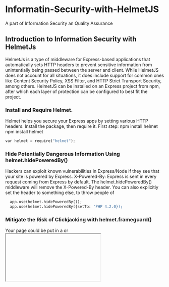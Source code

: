 # Informatin-Security-with-HelmetJS
A part of Information Security an Quality Assurance

## Introduction to Information Security with HelmetJs 
  HelmetJs is a type of middleware for Express-based applications that automatically sets HTTP headers to prevent sensitive information from unintentially being passed between the server and client. While HelmetJS does not account for all situations, it does include support for common ones like Content Security Policy, XSS Filter, and HTTP Strict Transport Security, among others. HelmetJS can be installed on an Express project from npm, after which each layer of protection can be configured to best fit the project.
  
### Install and Require Helmet.
  Helmet helps you secure your Express apps by setting various HTTP headers. Install the package, then require it.
  First step: npm install helmet npm install helmet
```python
var helmet = require("helmet");
```
### Hide Potentially Dangerous Information Using helmet.hidePoweredBy()
  Hackers can exploit known vulnerabilities in Express/Node if they see that your site is powered by Express. X-Powered-By: Express is sent in every request coming from Express by default. The helmet.hidePoweredBy() middleware will remove the X-Powered-By header. You can also explicitly set the header to something else, to throw people of
```python
  app.use(helmet.hidePoweredBy());
  app.use(helmet.hidePoweredBy({setTo: "PHP 4.2.0});
```
### Mitigate the Risk of Clickjacking with helmet.frameguard()

  Your page could be put in a <frame> or <iframe> without your consent. This can result in clickjacking attacks, among other things. Clickjacking is a technique of tricking a user into interacting with a page different from what the user thinks it is. This can be obtained executing your page in a malicious context, by mean of iframing. In that context a hacker can put a hidden layer over your page. Hidden buttons can be used to run bad scripts. This middleware sets the X-Frame-Options headers. It restricts who can put your sit in a frame. It has three modes: DENY, SAMEORIGIN, and ALLOW-FROM.
```python
  app.use(helmet.frameaguard({action: 'deny'});
```
  ### Mitigate the Risk of Cross site Scripting (XSS) Attacks with helmet.xssFilter();
   
  Cross-site scripting (XSS) is a frequent type of attack where malicious scripts are injected into vulnerable pages, with the purpose of stealing sensitive data like session cookies, or passwords.
  The basic rule to lower the risk of an XSS attack is simple: "Never trust user's input". As a developer you should always sanitize all the input coming from the outside. This inclues data coming from forms, GET query urls, and even from POST bodies. Sanitizing means that you should find and encode the characters that may be dangerous e.g <,>.
  Modern browsers can help mitigating the risk by adopting better software strategies. Often these are configurable via http headers.
  The X-XSS-Protection HTTP header is a basic protection. The browser detects a potential injected script using a heuristic filter. If the header is enable, the browser changes the script code, neutralizing it.
  ```python
  app.use(helmet.xssFilter());
  ```
  ### Avoid Inferring the Response MIME Type with helmet.noSniff()
  Browsers can use content or MIME sniffing to adapt to different datatypes coming from a response. They override the Content - Type headers to guess and process the data. While this can be convenient in some scenarios, it can also lead to some dangerours attacks. This middleware sets the X-Content-Type-Options header to nosniff. This instructs the browser to not bypass the provided Content-Type.
```python
  app.use(helmet.noSniff());
```
### Prevent IE from Opening Untrusted HTML with helmet.ieNoOpen()
  Some web applications will serve untrusted HTML for download. Some versions of Internet Explorer by default open those HTML files in the context of your site. This means that an unstrusted HTML page could start doing bad things in the context of your pages. This middleware sets the X-Download-Options header to noopen. This will prevent IE users from executing downloads in the trusted site's context.
```python
app.use(helmet.ieNoOpen());
```
### Ask Browsers to Access Your Site via HTTPS Only with helmet.hsts()
  HTTP Strict Transport Security (HSTS) is a web security policy which helps to project websites against protocol downgrade attacks and cookie hijacking. If your website can be accessed via HTTPS you can ask uer's browsers to avoid using insecure HTTP. By setting the header Strict-Transport-Security, you tell the browsers to use HTTPS for the future requests in a specified amount of time. This will work for the requests coming after the initial request.
  Configure helmet.hsts() to use HTTPS for the next 90 days. Pass the config object {maxAge: timeInMiliseconds, force: true}. Glitch already has hsts enabled. To override its settings you need to set the field "force" to true in the config object. We will intercept and restore the Glitch header, after inspecting it for testing.
```python
  var ninetyDaysInMilliseconds = 90*24*60*60*1000;
  app.use(helmet.hsts({maxAge: ninetyDaysInMilliseconds, force: true}));
  ```
  ### Disable DNS Prefetching with helmet.dsnPerfetchControl()
  To improve performance, most browsers prefetch DNS records for the links in a page. in that way the destination ip is already known when the user clicks on a link. this may lead to over-use of the DNS service (if you own a big website, visited by millions people...), privacy issues (one eavesdropper could infer that you are on a certain page), or page statistics alteration (some links may appear visited even if they are not). If you have high security needs you can disable DNS prefetching, at the cost of a performance penalty.
  ```python
  app.use(helmet.dnsPrefetchControl());
  ```
  ### Disable Client - Side Caching with helmet.noCache() -> have to download newver version -> lose benefits from cach
  If you are releasing an update for your website, and you want the users to always download the newer version, you can (try to) disable caching on client's browser. It can be useful in development too. Caching has performance benefits, which you will lose, so only use this option when there is a real need.
  ```python
  app.use(helmet.noCache());
  ```
  ### Set a Content Security Policy with helmet.contentSecurityPolicy()
  This challenge highlights one promising new defense that can significantly reduce the risk and impact of many type of attacks in modern browsers. By setting and configuring a Content Security Policy you can prevent the injection of anything unintended into your page. This will protect you app from XSS vulnerabilities, undesired tracking, malicious frames, and much more. CSP works by defining a whitelist of content sources which are trusted. You can configure them for each kind of resource a web page may need (script, stylsheets, fonts, frames, media, and so on...) There are multiple directives available, so a website owner can have a granular control. See HTML 5 Rocks, KEYCDN for more details. Unfortunately CSP is unsopported by older browser.
  By defaul, directives are wide open, so it's important to set the defaultSrc directive as a fallback. Helmet supports both defaultSrc and default-src naming styles. The fallback applies for most of the unspecified directives. In this exercise, use helmet.contentSecurityPolicy(), and configure it setting the defaultSrc directive to ["self"] (the list of allowed sources must be in an aray), in order to trust only your website address by default. Set also the scriptSrc directive so that you will allow scripts to be downloaded from your website, and from the domain "trusted-cdn.com"
  ```python
  app.use(helmet.contentSecurityPolicy({
    directives: {
      defaultSrc: ["'self'"],
      scriptSrc: ["'self'", 'trusted-cdn.com']
    }
  }));
  ```
  ### Configure Helmet Using the "parent" helmet() Middleware
  app.use(helmet()) will automatically include all the middleware introduced above, except noCache(), and contentSecurityPolicy(), but these can be enabled if necessary. You can also disable or configure any other middleware individually, using a configuration object.
  ```python
  // example
  app.use(helmet({
    frameguard: { // configure
      action: 'deny'
    },
    contentSecurityPolicy: { // enable and configure
      directives: {
        defaultSrc: ["self"],
        styleSrc: ['style.com'],
      }
    },
    dnsPrefetchControl: false // disable
  }));
  ```
### Understand BCrypt Hashes
  BCrypt hashes are very secure. A hash is basically a fingerprint of the original data always unique. This is accomplished by feeding the original data into a algorithm and having returned a fixed length result. To further complicate this proccess and make it more secure, you can also salt your hash. Salting your hash involves adding random data to the original data before the hashing process which makes it even harder to crack the hash.
  BCrypt hashes will always looks like $2a$13$ZyprE5MRw2Q3WpNOGZWGbeG7ADUre1Q8QO.uUUtcbqloU0yvzavOm which does have a structure. The first small bit of data $2a is defining what kind of hash algorithm was used. The next portion $13 defines the cost. Costis about how much power it takes to compute the hash. It is on a logarithmic scale of 2^ cost and determines how many times the data is put through the hashing algorithm. 
For example, at a cost of 10 you are able to hash 10 passwords a second on an average computer, however at a cost of 15 it takes 3 seconds per hash... and to take further, at a cost of 31 it would take multiple days to complete a hash. A cost of 12 is considered very secure at this time. The last position of your hash $ZyprE5MRw2Q3WpNOGZWGbeG7ADUre1Q8QO.uUUtcbqloU0yvzavOm looks like 1 large string of numbers, perids, and letters but it is actually 2 separate pieces of information. The first 22 charaters is the salt in plain text, and the rest is the hashed password!
 _______________________________________________________
 To begin using BCrypt, add it as a dependency in your project and require it as "bcrypt" in your server.
 ```python
 var bcrypt = require("bcrypt");
 ```
 ### Hash and Compare Passwords Asynchronously
  As hashing is designed to be computationally intensive, it is recommended to do so asyncronously on your server as to avoid blocking incoming connections while you hash. All you have to do hash a password asynchronous is call.
```python
bcrypt.hash(myPlaintextPassword, saltRounds, (err, hash) => {/* Store hash in your db*/});
```
### Hash and Compare Password Synchronously
  Hashing synchronously is just as easy to do but can cause lag if using it server side with a high cost or with hashing done very often. Hashing with this method is as easy as calling 
```python
var hash = bcrypt.hashSync(myPlaintextPassword, saltRounds);
```
